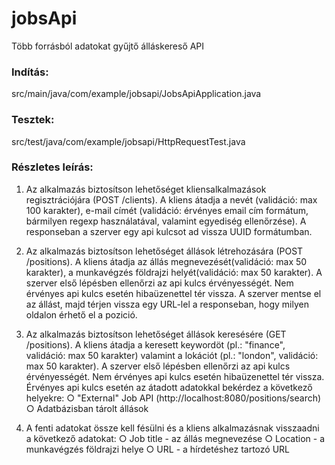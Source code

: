 # jobsApi
Több forrásból adatokat gyűjtő álláskereső API

### Indítás:
src/main/java/com/example/jobsapi/JobsApiApplication.java

### Tesztek:
src/test/java/com/example/jobsapi/HttpRequestTest.java

### Részletes leírás:
1. Az alkalmazás biztosítson lehetőséget kliensalkalmazások regisztrációjára (POST /clients). A
kliens átadja a nevét (validáció: max 100 karakter), e-mail címét (validáció: érvényes email
cím formátum, bármilyen regexp használatával, valamint egyediség ellenőrzése). A
responseban a szerver egy api kulcsot ad vissza UUID formátumban.

2. Az alkalmazás biztosítson lehetőséget állások létrehozására (POST /positions). A kliens
átadja az állás megnevezését(validáció: max 50 karakter), a munkavégzés földrajzi
helyét(validáció: max 50 karakter). A szerver első lépésben ellenőrzi az api kulcs
érvényességét. Nem érvényes api kulcs esetén hibaüzenettel tér vissza. A szerver mentse el
az állást, majd térjen vissza egy URL-lel a responseban, hogy milyen oldalon érhető el a
pozició.

3. Az alkalmazás biztosítson lehetőséget állások keresésére (GET /positions). A kliens
átadja a keresett keywordöt (pl.: "finance", validáció: max 50 karakter) valamint a
lokációt (pl.: "london", validáció: max 50 karakter). A szerver első lépésben ellenőrzi az
api kulcs érvényességét. Nem érvényes api kulcs esetén hibaüzenettel tér vissza.
Érvényes api kulcs esetén az átadott adatokkal bekérdez a következő helyekre:
○ "External" Job API (http://localhost:8080/positions/search)
○ Adatbázisban tárolt állások

4. A fenti adatokat össze kell fésülni és a kliens alkalmazásnak visszaadni a következő
adatokat:
○ Job title - az állás megnevezése
○ Location - a munkavégzés földrajzi helye
○ URL - a hírdetéshez tartozó URL
